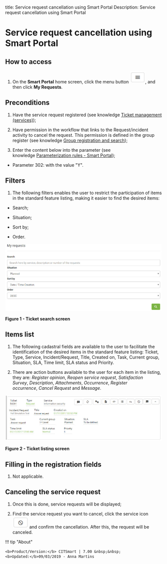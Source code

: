 title: Service request cancellation using Smart Portal
Description: Service request cancellation using Smart Portal

# Service request cancellation using Smart Portal

How to access
-------------

1.  On the **Smart Portal** home screen, click the menu button ![figure](images/simb-meno.white.jpg), and then
    click **My Requests**.

Preconditions
-------------

1.  Have the service request registered (see knowledge [Ticket management
    (services)][1]);

2.  Have permission in the workflow that links to the Request/incident activity
    to cancel the request. This permission is defined in the group register (see
    knowledge [Group registration and search][2]);

3.  Enter the content below into the parameter (see knowledge [Parameterization
    rules - Smart Portal][3]);

-   Parameter 302: with the value "Y".

Filters
-------

1.  The following filters enables the user to restrict the participation of
    items in the standard feature listing, making it easier to find the desired
    items:

-   Search;

-   Situation;

-   Sort by;

-   Order.

![figure](images/canc.img1.jpg)

**Figure 1 - Ticket search screen**

Items list
----------

1.  The following cadastral fields are available to the user to facilitate the
    identification of the desired items in the standard feature
    listing: Ticket, Type, Service, Incident/Request, Title, Created on, Task,
    Current group, Situation, SLA, Time limit, SLA status and Priority.

2.  There are action buttons available to the user for each item in the listing,
    they are: *Register opinion*, *Reopen service request*, *Satisfaction
    Survey*, *Description*, *Attachments*, *Occurrence*, *Register
    occurrence*, *Cancel Request* and *Message*.

![figure](images/canc.img2.jpg)

**Figure 2 - Ticket listing screen**

Filling in the registration fields
----------------------------------

1.  Not applicable.

Canceling the service request
-----------------------------

1.  Once this is done, service requests will be displayed;

2.  Find the service request you want to cancel, click the service icon ![figure](images/simb-stop.jpg) and
    confirm the cancellation. After this, the request will be canceled.


!!! tip "About"

    <b>Product/Version:</b> CITSmart | 7.00 &nbsp;&nbsp;
    <b>Updated:</b>09/03/2019 - Anna Martins

[1]:/en-us/citsmart-platform-7/processes/tickets/ticket-management.html
[2]:/en-us/citsmart-platform-7/initial-settings/access-settings/user/group.html
[3]:/en-us/citsmart-platform-7/plataform-administration/parameters-list/parametrization-smart-portal.html
